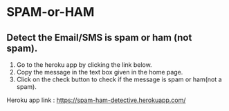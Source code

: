 # SPAM-or-HAM
## Detect the Email/SMS is spam or ham (not spam).

1. Go to the heroku app by clicking the link below.<br>
2. Copy the message in the text box given in the home page.<br>
3. Click on the check button to check if the message is spam or ham(not a spam).<br>

Heroku app link : https://spam-ham-detective.herokuapp.com/

